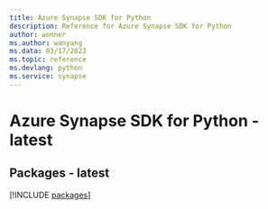 ```yaml
---
title: Azure Synapse SDK for Python
description: Reference for Azure Synapse SDK for Python
author: wonner
ms.author: wanyang
ms.data: 03/17/2023
ms.topic: reference
ms.devlang: python
ms.service: synapse
---
```

# Azure Synapse SDK for Python - latest
## Packages - latest
[!INCLUDE [packages](synapse-index.md)]